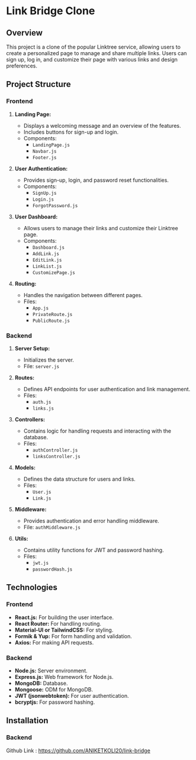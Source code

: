 # **Link Bridge Clone**

## **Overview**

This project is a clone of the popular Linktree service, allowing users to create a personalized page to manage and share multiple links. Users can sign up, log in, and customize their page with various links and design preferences.

## **Project Structure**

### **Frontend**

1. **Landing Page:**
    - Displays a welcoming message and an overview of the features.
    - Includes buttons for sign-up and login.
    - Components:
      - `LandingPage.js`
      - `Navbar.js`
      - `Footer.js`

2. **User Authentication:**
    - Provides sign-up, login, and password reset functionalities.
    - Components:
      - `SignUp.js`
      - `Login.js`
      - `ForgotPassword.js`

3. **User Dashboard:**
    - Allows users to manage their links and customize their Linktree page.
    - Components:
      - `Dashboard.js`
      - `AddLink.js`
      - `EditLink.js`
      - `LinkList.js`
      - `CustomizePage.js`

4. **Routing:**
    - Handles the navigation between different pages.
    - Files:
      - `App.js`
      - `PrivateRoute.js`
      - `PublicRoute.js`

### **Backend**

1. **Server Setup:**
    - Initializes the server.
    - File: `server.js`

2. **Routes:**
    - Defines API endpoints for user authentication and link management.
    - Files:
      - `auth.js`
      - `links.js`

3. **Controllers:**
    - Contains logic for handling requests and interacting with the database.
    - Files:
      - `authController.js`
      - `linksController.js`

4. **Models:**
    - Defines the data structure for users and links.
    - Files:
      - `User.js`
      - `Link.js`

5. **Middleware:**
    - Provides authentication and error handling middleware.
    - File: `authMiddleware.js`

6. **Utils:**
    - Contains utility functions for JWT and password hashing.
    - Files:
      - `jwt.js`
      - `passwordHash.js`

## **Technologies**

### **Frontend**

- **React.js:** For building the user interface.
- **React Router:** For handling routing.
- **Material-UI or TailwindCSS:** For styling.
- **Formik & Yup:** For form handling and validation.
- **Axios:** For making API requests.

### **Backend**

- **Node.js:** Server environment.
- **Express.js:** Web framework for Node.js.
- **MongoDB:** Database.
- **Mongoose:** ODM for MongoDB.
- **JWT (jsonwebtoken):** For user authentication.
- **bcryptjs:** For password hashing.

## **Installation**

### **Backend**

Github Link : https://github.com/ANIKETKOLI20/link-bridge
